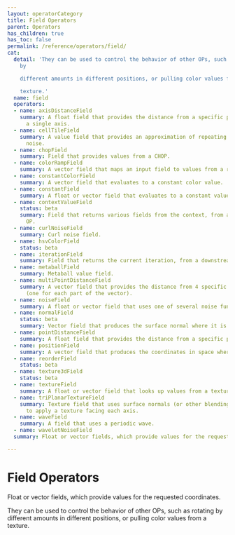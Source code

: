 ```yaml
---
layout: operatorCategory
title: Field Operators
parent: Operators
has_children: true
has_toc: false
permalink: /reference/operators/field/
cat:
  detail: 'They can be used to control the behavior of other OPs, such as rotating
    by

    different amounts in different positions, or pulling color values from a

    texture.'
  name: field
  operators:
  - name: axisDistanceField
    summary: A float field that provides the distance from a specific point along
      a single axis.
  - name: cellTileField
    summary: A value field that provides an approximation of repeating cellular (voronoi)
      noise.
  - name: chopField
    summary: Field that provides values from a CHOP.
  - name: colorRampField
    summary: A vector field that maps an input field to values from a range of colors.
  - name: constantColorField
    summary: A vector field that evaluates to a constant color value.
  - name: constantField
    summary: A float or vector field that evaluates to a constant value.
  - name: contextValueField
    status: beta
    summary: Field that returns various fields from the context, from a downstream
      OP.
  - name: curlNoiseField
    summary: Curl noise field.
  - name: hsvColorField
    status: beta
  - name: iterationField
    summary: Field that returns the current iteration, from a downstream OP.
  - name: metaballField
    summary: Metaball value field.
  - name: multiPointDistanceField
    summary: A vector field that provides the distance from 4 specific points in space
      (one for each part of the vector).
  - name: noiseField
    summary: A float or vector field that uses one of several noise functions.
  - name: normalField
    status: beta
    summary: Vector field that produces the surface normal where it is evaluated.
  - name: pointDistanceField
    summary: A float field that provides the distance from a specific point in space.
  - name: positionField
    summary: A vector field that produces the coordinates in space where it is checked.
  - name: reorderField
    status: beta
  - name: texture3dField
    status: beta
  - name: textureField
    summary: A float or vector field that looks up values from a texture.
  - name: triPlanarTextureField
    summary: Texture field that uses surface normals (or other blending techniques)
      to apply a texture facing each axis.
  - name: waveField
    summary: A field that uses a periodic wave.
  - name: waveletNoiseField
  summary: Float or vector fields, which provide values for the requested coordinates.

---
```


# Field Operators

Float or vector fields, which provide values for the requested coordinates.

They can be used to control the behavior of other OPs, such as rotating by
different amounts in different positions, or pulling color values from a
texture.
